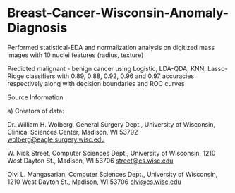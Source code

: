 # Breast-Cancer-Wisconsin-Anomaly-Diagnosis

Performed statistical-EDA and normalization analysis on digitized mass images with 10 nuclei features (radius, texture)

Predicted malignant - benign cancer using Logistic, LDA-QDA, KNN, Lasso-Ridge classifiers with 0.89, 0.88, 0.92, 0.96
and 0.97 accuracies respectively along with decision boundaries and ROC curves

Source Information

a) Creators of data: 

Dr. William H. Wolberg, General Surgery Dept., University of Wisconsin,  Clinical Sciences Center, Madison, WI 53792
wolberg@eagle.surgery.wisc.edu

W. Nick Street, Computer Sciences Dept., University of Wisconsin, 1210 West Dayton St., Madison, WI 53706
street@cs.wisc.edu  

Olvi L. Mangasarian, Computer Sciences Dept., University of Wisconsin, 1210 West Dayton St., Madison, WI 53706
olvi@cs.wisc.edu 

